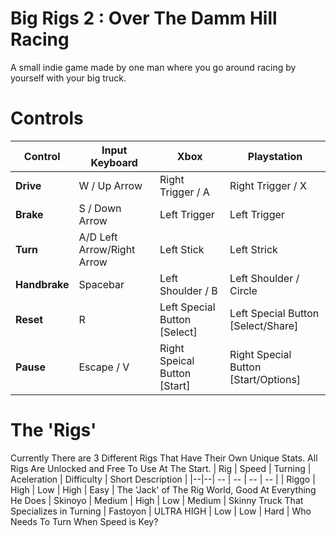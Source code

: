 # Big Rigs 2 : Over The Damm Hill Racing
A small indie game made by one man where you go around racing by yourself with your big truck. 

# Controls
|Control| Input Keyboard | Xbox | Playstation|
|--|--| -- | -- |
| **Drive** | W / Up Arrow | Right Trigger / A  | Right Trigger / X |
| **Brake** | S / Down Arrow | Left Trigger | Left Trigger |
| **Turn** | A/D  Left Arrow/Right Arrow | Left Stick | Left Strick |
| **Handbrake** | Spacebar | Left Shoulder / B | Left Shoulder / Circle |
| **Reset** | R | Left Special Button [Select] | Left Special Button [Select/Share] |
| **Pause** | Escape / V | Right Speical Button [Start] | Right Special Button [Start/Options] |

# The 'Rigs'
Currently There are 3 Different Rigs That Have Their Own Unique Stats. All Rigs Are Unlocked and Free To Use At The Start.
| Rig | Speed | Turning | Aceleration | Difficulty | Short Description |
|--|--| -- | -- | -- | -- |
| Riggo | High | Low | High | Easy | The 'Jack' of The Rig World, Good At Everything He Does
| Skinoyo | Medium | High | Low | Medium | Skinny Truck That Specializes in Turning
| Fastoyon | ULTRA HIGH | Low | Low | Hard | Who Needs To Turn When Speed is Key?

